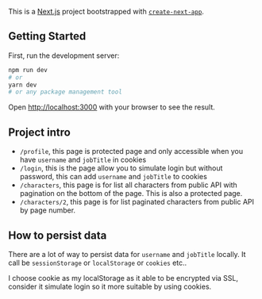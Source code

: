 This is a [Next.js](https://nextjs.org) project bootstrapped with [`create-next-app`](https://nextjs.org/docs/app/api-reference/cli/create-next-app).

## Getting Started

First, run the development server:

```bash
npm run dev
# or
yarn dev
# or any package management tool
```

Open [http://localhost:3000](http://localhost:3000) with your browser to see the result.

## Project intro

- `/profile`, this page is protected page and only accessible when you have `username` and `jobTitle` in cookies
- `/login`, this is the page allow you to simulate login but without password, this can add `username` and `jobTitle` to cookies
- `/characters`, this page is for list all characters from public API with pagination on the bottom of the page. This is also a protected page.
- `/characters/2`, this page is for list paginated characters from public API by page number.

## How to persist data

There are a lot of way to persist data for `username` and `jobTitle` locally. It call be `sessionStorage` or `localStorage` or `cookies` etc..

I choose cookie as my localStorage as it able to be encrypted via SSL, consider it simulate login so it more suitable by using cookies.
